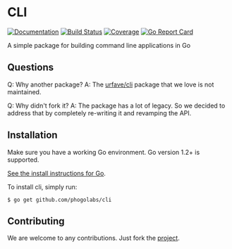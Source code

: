 # CLI

[![Documentation][godoc-img]][godoc-url]
[![Build Status][travis-img]][travis-url]
[![Coverage][codecov-img]][codecov-url]
[![Go Report Card][report-img]][report-url]

A simple package for building command line applications in Go

## Questions

Q: Why another package?
A: The [urfave/cli](github.com/urfave/cli) package that we love is not maintained.

Q: Why didn't fork it?
A: The package has a lot of legacy. So we decided to address that by completely
re-writing it and revamping the API.

## Installation

Make sure you have a working Go environment. Go version 1.2+ is supported.

[See the install instructions for Go](http://golang.org/doc/install.html).

To install cli, simply run:
```
$ go get github.com/phogolabs/cli
```

## Contributing

We are welcome to any contributions. Just fork the
[project](https://github.com/phogolabs/cli).

[travis-img]: https://travis-ci.org/phogolabs/cli.svg?branch=master
[travis-url]: https://travis-ci.org/phogolabs/cli
[report-img]: https://goreportcard.com/badge/github.com/phogolabs/cli
[report-url]: https://goreportcard.com/report/github.com/phogolabs/cli
[codecov-url]: https://codecov.io/gh/phogolabs/cli
[codecov-img]: https://codecov.io/gh/phogolabs/cli/branch/master/graph/badge.svg
[godoc-url]: https://godoc.org/github.com/phogolabs/cli
[godoc-img]: https://godoc.org/github.com/phogolabs/cli?status.svg
[license-img]: https://img.shields.io/badge/license-MIT-blue.svg
[software-license-url]: LICENSE
